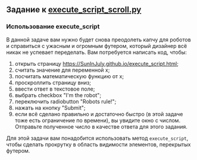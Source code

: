 ## Задание к [execute_script_scroll.py](../solutions/execute_script_scroll.py)

### Использование execute_script

В данной задаче вам нужно будет снова преодолеть капчу для роботов и справиться с ужасным и огромным футером, который
дизайнер всё никак не успевает переделать. Вам потребуется написать код, чтобы:

1) открыть страницу https://SunInJuly.github.io/execute_script.html;
2) считать значение для переменной x;
3) посчитать математическую функцию от x;
4) проскроллить страницу вниз;
5) ввести ответ в текстовое поле;
6) выбрать checkbox "I'm the robot";
7) переключить radiobutton "Robots rule!";
8) нажать на кнопку "Submit";
9) если всё сделано правильно и достаточно быстро (в этой задаче тоже есть ограничение по времени), вы увидите окно с
   числом. Отправьте полученное число в качестве ответа для этого задания.

Для этой задачи вам понадобится использовать метод `execute_script`, чтобы сделать прокрутку в область видимости
элементов, перекрытых футером.
